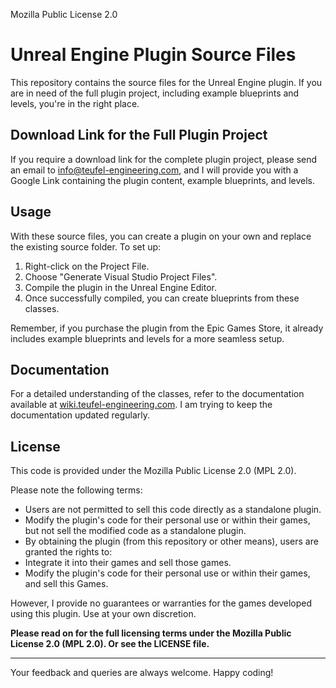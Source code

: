 Mozilla Public License 2.0


# Unreal Engine Plugin Source Files

This repository contains the source files for the Unreal Engine plugin. If you are in need of the full plugin project, including example blueprints and levels, you're in the right place.

## Download Link for the Full Plugin Project

If you require a download link for the complete plugin project, please send an email to [info@teufel-engineering.com](mailto:info@teufel-engineering.com), and I will provide you with a Google Link containing the plugin content, example blueprints, and levels.

## Usage

With these source files, you can create a plugin on your own and replace the existing source folder. To set up:

1. Right-click on the Project File.
2. Choose "Generate Visual Studio Project Files".
3. Compile the plugin in the Unreal Engine Editor.
4. Once successfully compiled, you can create blueprints from these classes.

Remember, if you purchase the plugin from the Epic Games Store, it already includes example blueprints and levels for a more seamless setup.

## Documentation

For a detailed understanding of the classes, refer to the documentation available at [wiki.teufel-engineering.com](http://wiki.teufel-engineering.com). I am trying to keep the documentation updated regularly.

## License

This code is provided under the Mozilla Public License 2.0 (MPL 2.0).

Please note the following terms:

* Users are not permitted to sell this code directly as a standalone plugin.
* Modify the plugin's code for their personal use or within their games, but not sell the modified code as a standalone plugin.
* By obtaining the plugin (from this repository or other means), users are granted the rights to:
* Integrate it into their games and sell those games.
* Modify the plugin's code for their personal use or within their games, and sell this Games.

However, I provide no guarantees or warranties for the games developed using this plugin. Use at your own discretion.

**Please read on for the full licensing terms under the Mozilla Public License 2.0 (MPL 2.0). Or see the LICENSE file.**

---

Your feedback and queries are always welcome. Happy coding!